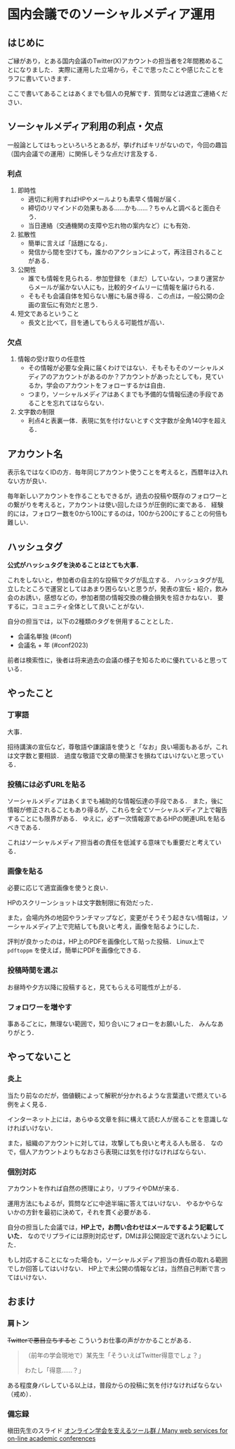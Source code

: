 # 国内会議でのソーシャルメディア運用

## はじめに

ご縁があり，とある国内会議のTwitter(X)アカウントの担当者を2年間務めることになりました．
実際に運用した立場から，そこで思ったことや感じたことをラフに書いていきます．

ここで書いてあることはあくまでも個人の見解です．質問などは適宜ご連絡ください．

## ソーシャルメディア利用の利点・欠点

一般論としてはもっといろいろとあるが，挙げればキリがないので，今回の趣旨（国内会議での運用）に関係しそうな点だけ言及する．

### 利点

1. 即時性
    - 適切に利用すればHPやメールよりも素早く情報が届く．
    - 締切のリマインドの効果もある……かも……？ちゃんと調べると面白そう．
    - 当日連絡（交通機関の支障や忘れ物の案内など）にも有効．
2. 拡散性
    - 簡単に言えば「話題になる」．
    - 発信から間を空けても，誰かのアクションによって，再注目されることがある．
3. 公開性
    - 誰でも情報を見られる．参加登録を（まだ）していない，つまり運営からメールが届かない人にも，比較的タイムリーに情報を届けられる．
    - そもそも会議自体を知らない層にも届き得る．この点は，一般公開の企画の宣伝に有効だと思う．
4. 短文であるということ
    - 長文と比べて，目を通してもらえる可能性が高い．

### 欠点

1. 情報の受け取りの任意性
    - その情報が必要な全員に届くわけではない．そもそもそのソーシャルメディアのアカウントがあるのか？アカウントがあったとしても，見ているか，学会のアカウントをフォローするかは自由．
    - つまり，ソーシャルメディアはあくまでも予備的な情報伝達の手段であることを忘れてはならない．
2. 文字数の制限
    - 利点4と表裏一体．表現に気を付けないとすぐ文字数が全角140字を超える．

## アカウント名

表示名ではなくIDの方．毎年同じアカウント使うことを考えると，西暦年は入れない方が良い．

毎年新しいアカウントを作ることもできるが，過去の投稿や既存のフォロワーとの繋がりを考えると，アカウントは使い回したほうが圧倒的に楽である．
経験的には，フォロワー数を0から100にするのは，100から200にすることの何倍も難しい．

## ハッシュタグ

**公式がハッシュタグを決めることはとても大事．**

これをしないと，参加者の自主的な投稿でタグが乱立する．
ハッシュタグが乱立したところで運営としてはあまり困らないと思うが，発表の宣伝・紹介，飲み会のお誘い，感想などの，参加者間の情報交換の機会損失を招きかねない．
要するに，コミュニティ全体として良いことがない．

自分の担当では，以下の2種類のタグを併用することとした．

- 会議名単独 (#conf)
- 会議名 + 年 (#conf2023)

前者は検索性に，後者は将来過去の会議の様子を知るために優れていると思っている．

## やったこと

### 丁寧語

大事．

招待講演の宣伝など，尊敬語や謙譲語を使うと「なお」良い場面もあるが，これは文字数と要相談．
過度な敬語で文章の簡潔さを損ねてはいけないと思っている．

### 投稿には必ずURLを貼る

ソーシャルメディアはあくまでも補助的な情報伝達の手段である．
また，後に情報が修正されることもあり得るが，これらを全てソーシャルメディア上で報告することにも限界がある．
ゆえに，必ず一次情報源であるHPの関連URLを貼るべきである．

これはソーシャルメディア担当者の責任を低減する意味でも重要だと考えている．

### 画像を貼る

必要に応じて適宜画像を使うと良い．

HPのスクリーンショットは文字数制限に有効だった．

また，会場内外の地図やランチマップなど，変更がそうそう起きない情報は，ソーシャルメディア上で完結しても良いと考え，画像を貼るようにした．

評判が良かったのは，HP上のPDFを画像化して貼った投稿．
Linux上で `pdftoppm` を使えば，簡単にPDFを画像化できる．

### 投稿時間を選ぶ

お昼時や夕方以降に投稿すると，見てもらえる可能性が上がる．

### フォロワーを増やす

事あるごとに，無理ない範囲で，知り合いにフォローをお願いした．
みんなありがとう．

## やってないこと

### 炎上

当たり前なのだが，価値観によって解釈が分かれるような言葉遣いで燃えている例をよく見る．

インターネット上には，あらゆる文章を斜に構えて読む人が居ることを意識しなければいけない．

また，組織のアカウントに対しては，攻撃しても良いと考える人も居る．
なので，個人アカウントよりもなおさら表現には気を付けなければならない．

### 個別対応

アカウントを作れば自然の摂理により，リプライやDMが来る．

運用方法にもよるが，質問などに中途半端に答えてはいけない．
やるかやらないかの方針を最初に決めて，それを貫く必要がある．

自分の担当した会議では，**HP上で，お問い合わせはメールでするよう記載していた．**
なのでリプライには原則対応せず，DMは非公開設定で送れないようにした．

もし対応することになった場合も，ソーシャルメディア担当の責任の取れる範囲でしか回答してはいけない．
HP上で未公開の情報などは，当然自己判断で言ってはいけない．

## おまけ

### 肩トン

~~Twitterで悪目立ちすると~~ こういうお仕事の声がかかることがある．

> （前年の学会現地で）某先生「そういえばTwitter得意でしょ？」
>
> わたし「得意……？」

ある程度身バレしている以上は，普段からの投稿に気を付けなければならない（戒め）．

### 備忘録

槇田先生のスライド [オンライン学会を支えるツール群 / Many web services for on-line academic conferences](https://www.slideshare.net/SatoshiMakita/many-web-services-for-online-academic-conference-244557093)
